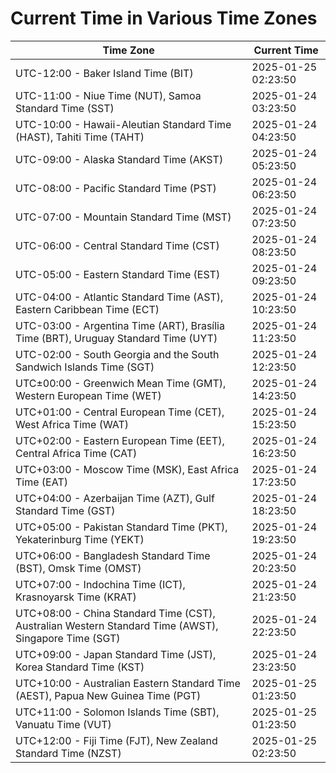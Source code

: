 # Current Time in Various Time Zones

| Time Zone | Current Time |
|-----------|--------------|
| UTC-12:00 - Baker Island Time (BIT) | 2025-01-25 02:23:50 |
| UTC-11:00 - Niue Time (NUT), Samoa Standard Time (SST) | 2025-01-24 03:23:50 |
| UTC-10:00 - Hawaii-Aleutian Standard Time (HAST), Tahiti Time (TAHT) | 2025-01-24 04:23:50 |
| UTC-09:00 - Alaska Standard Time (AKST) | 2025-01-24 05:23:50 |
| UTC-08:00 - Pacific Standard Time (PST) | 2025-01-24 06:23:50 |
| UTC-07:00 - Mountain Standard Time (MST) | 2025-01-24 07:23:50 |
| UTC-06:00 - Central Standard Time (CST) | 2025-01-24 08:23:50 |
| UTC-05:00 - Eastern Standard Time (EST) | 2025-01-24 09:23:50 |
| UTC-04:00 - Atlantic Standard Time (AST), Eastern Caribbean Time (ECT) | 2025-01-24 10:23:50 |
| UTC-03:00 - Argentina Time (ART), Brasília Time (BRT), Uruguay Standard Time (UYT) | 2025-01-24 11:23:50 |
| UTC-02:00 - South Georgia and the South Sandwich Islands Time (SGT) | 2025-01-24 12:23:50 |
| UTC±00:00 - Greenwich Mean Time (GMT), Western European Time (WET) | 2025-01-24 14:23:50 |
| UTC+01:00 - Central European Time (CET), West Africa Time (WAT) | 2025-01-24 15:23:50 |
| UTC+02:00 - Eastern European Time (EET), Central Africa Time (CAT) | 2025-01-24 16:23:50 |
| UTC+03:00 - Moscow Time (MSK), East Africa Time (EAT) | 2025-01-24 17:23:50 |
| UTC+04:00 - Azerbaijan Time (AZT), Gulf Standard Time (GST) | 2025-01-24 18:23:50 |
| UTC+05:00 - Pakistan Standard Time (PKT), Yekaterinburg Time (YEKT) | 2025-01-24 19:23:50 |
| UTC+06:00 - Bangladesh Standard Time (BST), Omsk Time (OMST) | 2025-01-24 20:23:50 |
| UTC+07:00 - Indochina Time (ICT), Krasnoyarsk Time (KRAT) | 2025-01-24 21:23:50 |
| UTC+08:00 - China Standard Time (CST), Australian Western Standard Time (AWST), Singapore Time (SGT) | 2025-01-24 22:23:50 |
| UTC+09:00 - Japan Standard Time (JST), Korea Standard Time (KST) | 2025-01-24 23:23:50 |
| UTC+10:00 - Australian Eastern Standard Time (AEST), Papua New Guinea Time (PGT) | 2025-01-25 01:23:50 |
| UTC+11:00 - Solomon Islands Time (SBT), Vanuatu Time (VUT) | 2025-01-25 01:23:50 |
| UTC+12:00 - Fiji Time (FJT), New Zealand Standard Time (NZST) | 2025-01-25 02:23:50 |
